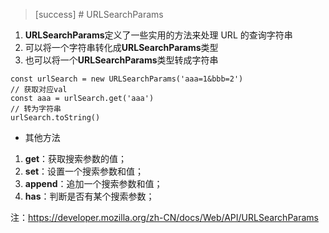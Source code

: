 >[success] # URLSearchParams
1. **URLSearchParams**定义了一些实用的方法来处理 URL 的查询字符串 
2. 可以将一个字符串转化成**URLSearchParams**类型
3. 也可以将一个**URLSearchParams**类型转成字符串
~~~
const urlSearch = new URLSearchParams('aaa=1&bbb=2')
// 获取对应val
const aaa = urlSearch.get('aaa')
// 转为字符串
urlSearch.toString()
~~~
* 其他方法
1. **get**：获取搜索参数的值；
2. **set**：设置一个搜索参数和值；
3. **append**：追加一个搜索参数和值；
4. **has**：判断是否有某个搜索参数；

注：https://developer.mozilla.org/zh-CN/docs/Web/API/URLSearchParams